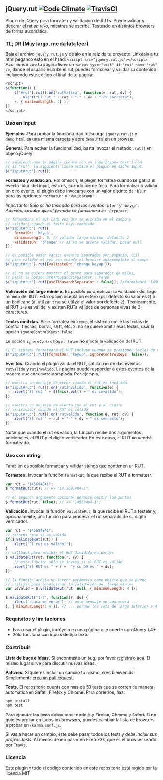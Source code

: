## jQuery.rut [![Code Climate](https://codeclimate.com/github/pablomarambio/jquery.rut.png)](https://codeclimate.com/github/pablomarambio/jquery.rut) [![TravisCI](https://travis-ci.org/pablomarambio/jquery.rut.svg?branch=master)](https://travis-ci.org/pablomarambio/jquery.rut/)

Plugin de jQuery para formateo y validación de RUTs. Puede validar y decorar el rut *en vivo*, mientras se escribe. Testeado en distintos browsers [de forma automática](https://travis-ci.org/pablomarambio/jquery.rut/).

### TL; DR (Muy largo, me da lata leer)
Baja el archivo `jquery.rut.js` y déjalo en la raíz de tu proyecto. Linkéalo a tu html pegando esto en el head: `<script src="jquery.rut.js"></script>`. Asumiendo que tu página tiene un `<input type="test" id="rut" name="rut" />`, donde el usuario escribe el rut, puedes formatear y validar su contenido incluyendo este código al final de tu página:
```javascript
<script>
$(function() {
    $("#rut").rut().on('rutValido', function(e, rut, dv) {
        alert("El rut " + rut + "-" + dv + " es correcto");
    }, { minimumLength: 7} );
})
</script>
```

### Uso en input

**Ejemplos.** Para probar la funcionalidad, descarga `jquery.rut.js` y `demo.html` en una misma carpeta y abre `demo.html`en un browser.

**General.** Para activar la funcionalidad, basta invocar el método `.rut()` en objeto jQuery

```javascript
// asumiendo que la página cuenta con un input[type='text'] con 
// id "rut", la siguiente línea activa el plugin en dicho input.
$("input#rut").rut();
```

**Formateo y validación.** Por omisión, el plugin formatea cuando se gatilla el evento 'blur' del input, esto es, cuando pierde foco. Para formatear o validar en otro evento, el plugin debe invocarse con un valor distinto de `'blur'` para las opciones `'formatOn'` y `'validateOn'`. 

*Importante: Sólo se ha testeado para los eventos `'blur'` y `'keyup'`. Además, se sabe que el formato no funcionará en `'keypress'`*

```javascript
// formateará el RUT cada vez que se escriba en el campo y
// validará cuando el texto haya cambiado
$("input#rut").rut({
	formatOn: 'keyup',
    minimumLength: 8, // validar largo mínimo; default: 2
	validateOn: 'change' // si no se quiere validar, pasar null
});

// es posible pasar varios eventos separados por espacio, útil
// para validar el rut aún cuando el browser autocomplete el campo
$("input#rut").rut({validateOn: 'change keyup'});

// si no se quiere mostrar el punto para separador de miles, 
// pasar la opción useThousandsSeparator : false
$("input#rut").rut({useThousandsSeparator : false}); //formateará '145694841' como '14569484-1'
```

**Validación del largo mínimo.** Es posible parametrizar la validación del largo mínimo del RUT. Esta opción acepta un entero (por defecto su valor es `2`) o un booleano (al utilizar `true` se utiliza el valor por defecto `2`). Técnicamente, el RUT `1-9` es válido; y existen RUTs válidos de personas vivas de 3 caracteres.

**Teclas omitidas.** Si se formatea en `keyup`, el sistema omite las teclas de control: flechas, borrar, shift, etc. Si no se quiere omitir esas teclas, usar la opción `ignoreControlKeys: false`.

La opción `ignoreControlKeys: false` **no** afecta la validación del RUT.

```javascript
// El sistema formateará el RUT incluso cuando se presionen teclas de control
$("input#rut").rut({formatOn: 'keyup', ignoreControlKeys: false});
```

**Eventos.** Cuando el plugin valida el RUT, gatilla uno de dos eventos: `rutValido` y `rutInvalido`. La página puede responder a estos eventos de la manera que encuentre apropiada. Por ejemplo,

```javascript
// muestra un mensaje de error cuando el rut es inválido
$("input#rut").rut().on('rutInvalido', function(e) {
	alert("El rut " + $(this).val() + " es inválido");
});
```

```javascript
// muestra un mensaje de alerta con el rut y el dígito 
// verificador cuando el RUT es válido
$("input#rut").rut().on('rutValido', function(e, rut, dv) {
	alert("El rut " + rut + "-" + dv + " es correcto");
});
```

Notar que cuando el rut es válido, la función recibe dos argumentos adicionales, el RUT y el dígito verificador. En este caso, el RUT no vendrá formateado.

### Uso con string

También es posible formatear y validar strings que contienen un RUT.

**Formateo.** Invocar la función `formatRut`, la que recibe el RUT a formatear.

```javascript
var rut = "145694841";
$.formatRut(rut); // => "14.569.484-1";

// el segundo argumento opcional permite omitir los puntos
$.formatRut(rut, false); // => "14569484-1";
```

**Validación.** Invocar la función `validateRut`, la que recibe el RUT a testear y, opcionalmente, una función para procesar el rut separado de su dígito verificador.

```javascript
var rut = "145694841";
// retorna true si es válido
if($.validateRut(rut)) {
	alert("El rut es válido!");
}
// callback para recibir el RUT dividido en partes
$.validateRut(rut, function(r, dv) {
	// esta función sólo se invoca si el RUT es válido
	alert("El RUT es " + r +  "y su DV es " + dv);
});

// la función acepta un tercer parámetro como objeto que se puede
// utilizar para condicionar la validación del largo mínimo
var isValid = $.validateRut(rut, null, { minimumLength: 4 });

$.validateRut("1-9", function(r, dv) {
	alert("nunca me verás"); // este mensaje no aparecerá ...
}, { minimumLength: 4 }); // ... porque los ruts de largo inferior a 4 no se consideran válidos
```

### Requisitos y limitaciones

- Para usar el plugin, inclúyelo en una página que cuente con jQuery 1.4+
- Sólo funciona con inputs de tipo texto

### Contribuir
**Lista de bugs e ideas.** Si encontraste un bug, por favor [regístralo acá](https://github.com/pablomarambio/jquery.rut/issues). El mismo lugar sirve para discutir nuevas ideas.

**Patches.** Si quieres incluir un cambio tú mismo, eres bienvenido! Simplemente [crea un pull request](https://github.com/pablomarambio/jquery.rut/pulls). 

**Tests.** El repositorio cuenta con más de 50 tests que se corren de manera automática en Safari, Firefox y Chrome. Para correrlos, haz:
```sh
npm install
npm test
```

Para ejecutar los tests debes tener node.js y Firefox, Chrome y Safari. Si no quieres probar en todos los browsers, puedes cambiar la lista de browsers a probar en `/karma.conf.js`.

Si vas a hacer un cambio, éste debe pasar todos los tests y *debe incluir sus propios tests*. Al menos deben pasar en Firefox38, que es el browser usado por [Travis](https://travis-ci.org/pablomarambio/jquery.rut/).

### Licencia

Este plugin y todo el código contenido en este repositorio está regido por la licencia MIT

